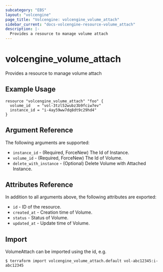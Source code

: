 ```yaml
---
subcategory: "EBS"
layout: "volcengine"
page_title: "Volcengine: volcengine_volume_attach"
sidebar_current: "docs-volcengine-resource-volume_attach"
description: |-
  Provides a resource to manage volume attach
---
```

# volcengine_volume_attach
Provides a resource to manage volume attach
## Example Usage
```hcl
resource "volcengine_volume_attach" "foo" {
  volume_id   = "vol-3tzl52wubz3b9fciw7ev"
  instance_id = "i-4ay59ww7dq8dt9c29hd4"
}
```
## Argument Reference
The following arguments are supported:
* `instance_id` - (Required, ForceNew) The Id of Instance.
* `volume_id` - (Required, ForceNew) The Id of Volume.
* `delete_with_instance` - (Optional) Delete Volume with Attached Instance.

## Attributes Reference
In addition to all arguments above, the following attributes are exported:
* `id` - ID of the resource.
* `created_at` - Creation time of Volume.
* `status` - Status of Volume.
* `updated_at` - Update time of Volume.


## Import
VolumeAttach can be imported using the id, e.g.
```
$ terraform import volcengine_volume_attach.default vol-abc12345:i-abc12345
```


